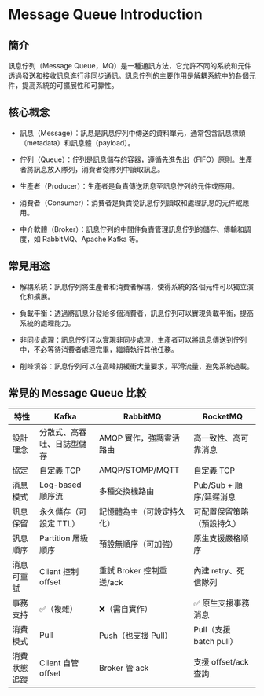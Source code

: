 # Message Queue Introduction

## 簡介

訊息佇列（Message Queue，MQ）是一種通訊方法，它允許不同的系統和元件透過發送和接收訊息進行非同步通訊。訊息佇列的主要作用是解耦系統中的各個元件，提高系統的可擴展性和可靠性。

## 核心概念

+ 訊息（Message）：訊息是訊息佇列中傳送的資料單元，通常包含訊息標頭（metadata）和訊息體（payload）。

+ 佇列（Queue）：佇列是訊息儲存的容器，遵循先進先出（FIFO）原則。生產者將訊息放入隊列，消費者從隊列中讀取訊息。

+ 生產者（Producer）：生產者是負責傳送訊息至訊息佇列的元件或應用。

+ 消費者（Consumer）：消費者是負責從訊息佇列讀取和處理訊息的元件或應用。

+ 中介軟體（Broker）：訊息佇列的中間件負責管理訊息佇列的儲存、傳輸和調度，如 RabbitMQ、Apache Kafka 等。

## 常見用途

+ 解耦系統：訊息佇列將生產者和消費者解耦，使得系統的各個元件可以獨立演化和擴展。

+ 負載平衡：透過將訊息分發給多個消費者，訊息佇列可以實現負載平衡，提高系統的處理能力。

+ 非同步處理：訊息佇列可以實現非同步處理，生產者可以將訊息傳送到佇列中，不必等待消費者處理完畢，繼續執行其他任務。

+ 削峰填谷：訊息佇列可以在高峰期緩衝大量要求，平滑流量，避免系統過載。

## 常見的 Message Queue 比較
| 特性   | Kafka         | RabbitMQ        | RocketMQ          |
| ---- | ------------- | --------------- | ----------------- |
| 設計理念 | 分散式、高吞吐、日誌型儲存 | AMQP 實作，強調靈活路由  | 高一致性、高可靠消息        |
| 協定   | 自定義 TCP       | AMQP/STOMP/MQTT | 自定義 TCP           |
| 消息模式 | Log-based 順序流 | 多種交換機路由         | Pub/Sub + 順序/延遲消息 |
| 訊息保留	| 永久儲存（可設定 TTL）| 	記憶體為主（可設定持久化）	| 可配置保留策略（預設持久）| 
| 訊息順序	| Partition 層級順序	| 預設無順序（可加強）| 	原生支援嚴格順序| 
| 消息可重試 | 	Client 控制 offset | 重試	Broker 控制重送/ack	| 內建 retry、死信隊列| 
| 事務支持	| ✅（複雜）	| ❌（需自實作）	| ✅ 原生支援事務消息| 
| 消費模式	| Pull	| Push（也支援 Pull）| 	Pull（支援 batch pull）| 
| 消費狀態追蹤	| Client 自管 offset	| Broker 管 ack	| 支援 offset/ack 查詢| 
